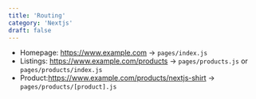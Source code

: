 ```yaml
---
title: 'Routing'
category: 'Nextjs'
draft: false
---
```


- Homepage: https://www.example.com → `pages/index.js`
- Listings: https://www.example.com/products → `pages/products.js` or `pages/products/index.js`
- Product:https://www.example.com/products/nextjs-shirt → `pages/products/[product].js`
